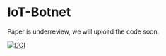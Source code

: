 # IoT-Botnet

Paper is underreview, we will upload the code soon.

<a href="https://zenodo.org/badge/latestdoi/173449502"><img src="https://zenodo.org/badge/173449502.svg" alt="DOI"></a>
